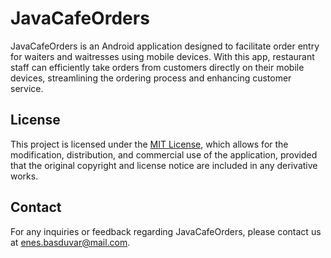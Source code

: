 # JavaCafeOrders

JavaCafeOrders is an Android application designed to facilitate order entry for waiters and waitresses using mobile devices. With this app, restaurant staff can efficiently take orders from customers directly on their mobile devices, streamlining the ordering process and enhancing customer service.

## License

This project is licensed under the [MIT License](LICENSE), which allows for the modification, distribution, and commercial use of the application, provided that the original copyright and license notice are included in any derivative works.

## Contact

For any inquiries or feedback regarding JavaCafeOrders, please contact us at enes.basduvar@mail.com.

